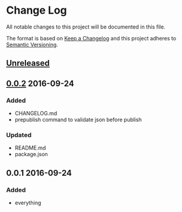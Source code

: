 # Change Log
All notable changes to this project will be documented in this file.

The format is based on [Keep a Changelog](http://keepachangelog.com/) 
and this project adheres to [Semantic Versioning](http://semver.org/).

## [Unreleased]

## [0.0.2] 2016-09-24
### Added
- CHANGELOG.md
- prepublish command to validate json before publish

### Updated
- README.md
- package.json

## 0.0.1 2016-09-24
### Added
- everything

[Unreleased]: https://github.com/mattyjones/vscode-tickscript/compare/v0.2.0...HEAD
[0.0.2]: https://github.com/mattyjones/vscode-tickscript/compare/v0.0.1...v0.0.2
